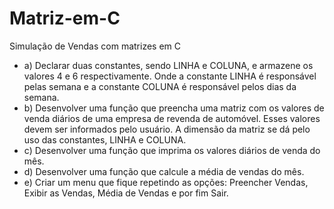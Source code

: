 # Matriz-em-C
Simulação de Vendas com matrizes em C


 - a) Declarar duas constantes, sendo LINHA e COLUNA, e armazene os valores 4 e 6 respectivamente. Onde a constante LINHA é responsável pelas semana e a constante COLUNA é responsável pelos dias da semana.
 - b) Desenvolver uma função que preencha uma matriz com os valores de venda diários de uma empresa de revenda de automóvel. Esses valores devem ser informados pelo usuário. A dimensão da matriz se dá pelo uso das constantes, LINHA e COLUNA.
 - c) Desenvolver uma função que imprima os valores diários de venda do mês.
 - d) Desenvolver uma função que calcule a média de vendas do mês.
 - e) Criar um menu que fique repetindo as opções: Preencher Vendas, Exibir as Vendas, Média de Vendas e por fim Sair.
